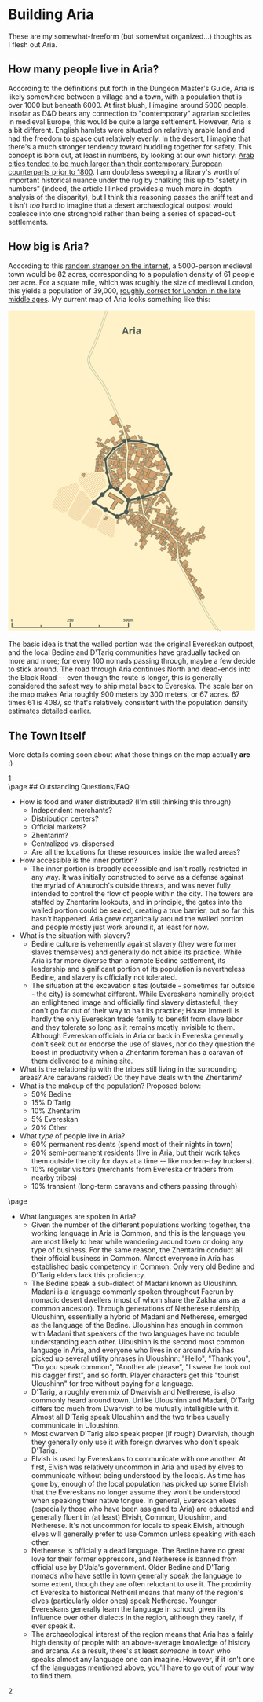 # Building Aria
These are my somewhat-freeform (but somewhat organized...) thoughts as I flesh out Aria.

## How many people live in Aria?

According to the definitions put forth in the Dungeon Master's Guide, Aria is likely somewhere between a village and a town, with a population that is over 1000 but beneath 6000. At first blush, I imagine around 5000 people. Insofar as D&D bears any connection to "contemporary" agrarian societies in medieval Europe, this would be quite a large settlement. However, Aria is a bit different. English hamlets were situated on relatively arable land and had the freedom to space out relatively evenly. In the desert, I imagine that there's a much stronger tendency toward huddling together for safety. This concept is born out, at least in numbers, by looking at our own history: [Arab cities tended to be much larger than their contemporary European counterparts prior to 1800](https://voxeu.org/article/1000-years-urban-history-rise-and-fall-european-and-arab-cities). I am doubtless sweeping a library's worth of important historical nuance under the rug by chalking this up to "safety in numbers" (indeed, the article I linked provides a much more in-depth analysis of the disparity), but I think this reasoning passes the sniff test and it isn't _too_ hard to imagine that a desert archaeological outpost would coalesce into one stronghold rather than being a series of spaced-out settlements.

## How big is Aria?

According to this [random stranger on the internet](http://donjon.bin.sh/fantasy/demographics/), a 5000-person medieval town would be 82 acres, corresponding to a population density of 61 people per acre. For a square mile, which was roughly the size of medieval London, this yields a population of 39,000, [roughly correct for London in the late middle ages](https://en.wikipedia.org/wiki/Historical_urban_community_sizes). My current map of Aria looks something like this:

![Map of Aria](./images/small.svg)

The basic idea is that the walled portion was the original Evereskan outpost, and the local Bedine and D'Tarig communities have gradually tacked on more and more; for every 100 nomads passing through, maybe a few decide to stick around. The road through Aria continues North and dead-ends into the Black Road -- even though the route is longer, this is generally considered the safest way to ship metal back to Evereska. The scale bar on the map makes Aria roughly 900 meters by 300 meters, or 67 acres. 67 times 61 is 4087, so that's relatively consistent with the population density estimates detailed earlier.

## The Town Itself

More details coming soon about what those things on the map actually __are__ :)

<div class='pageNumber'>1</div>
</div>
\page
## Outstanding Questions/FAQ

* How is food and water distributed? (I'm still thinking this through)
  * Independent merchants?
  * Distribution centers?
  * Official markets?
  * Zhentarim?
  * Centralized vs. dispersed
  * Are all the locations for these resources inside the walled areas?
* How accessible is the inner portion?
  * The inner portion is broadly accessible and isn't really restricted in any way. It was initially constructed to serve as a defense against the myriad of Anauroch's outside threats, and was never fully intended to control the flow of people within the city. The towers are staffed by Zhentarim lookouts, and in principle, the gates into the walled portion could be sealed, creating a true barrier, but so far this hasn't happened. Aria grew organically around the walled portion and people mostly just work around it, at least for now.
* What is the situation with slavery?
  * Bedine culture is vehemently against slavery (they were former slaves themselves) and generally do not abide its practice. While Aria is far more diverse than a remote Bedine settlement, its leadership and significant portion of its population is nevertheless Bedine, and slavery is officially not tolerated.
  * The situation at the excavation sites (outside - sometimes far outside - the city) is somewhat different. While Evereskans nominally project an enlightened image and officially find slavery distasteful, they don't go far out of their way to halt its practice; House Immeril is hardly the only Evereskan trade family to benefit from slave labor and they tolerate so long as it remains mostly invisible to them.  Although Evereskan officials in Aria or back in Evereska generally don't seek out or endorse the use of slaves, nor do they question the boost in productivity when a Zhentarim foreman has a caravan of them delivered to a mining site.
* What is the relationship with the tribes still living in the surrounding areas? Are caravans raided? Do they have deals with the Zhentarim?
* What is the makeup of the population? Proposed below:
  * 50% Bedine
  * 15% D'Tarig
  * 10% Zhentarim
  * 5% Evereskan
  * 20% Other
* What _type_ of people live in Aria?
  * 60% permanent residents (spend most of their nights in town)
  * 20% semi-permanent residents (live in Aria, but their work takes them outside the city for days at a time -- like modern-day truckers).
  * 10% regular visitors (merchants from Evereska or traders from nearby tribes)
  * 10% transient (long-term caravans and others passing through)

\page

* What languages are spoken in Aria?
  * Given the number of the different populations working together, the working language in Aria is Common, and this is the language you are most likely to hear while wandering around town or doing any type of business. For the same reason, the Zhentarim conduct all their official business in Common. Almost everyone in Aria has established basic competency in Common. Only very old Bedine and D'Tarig elders lack this proficiency.
  * The Bedine speak a sub-dialect of Madani known as Uloushinn. Madani is a language commonly spoken throughout Faerun by nomadic desert dwellers (most of whom share the Zakharans as a common ancestor). Through generations of Netherese rulership, Uloushinn, essentially a hybrid of Madani and Netherese, emerged as the language of the Bedine. Uloushinn has enough in common with Madani that speakers of the two languages have no trouble understanding each other. Uloushinn is the second most common language in Aria, and everyone who lives in or around Aria has picked up several utility phrases in Uloushinn: "Hello", "Thank you", "Do you speak common", "Another ale please", "I swear he took out his dagger first", and so forth. Player characters get this "tourist Uloushinn" for free without paying for a language.
  * D'Tarig, a roughly even mix of Dwarvish and Netherese, is also commonly heard around town. Unlike Uloushinn and Madani, D'Tarig differs too much from Dwarvish to be mutually intelligible with it. Almost all D'Tarig speak Uloushinn and the two tribes usually communicate in Uloushinn.
  * Most dwarven D'Tarig also speak proper (if rough) Dwarvish, though they generally only use it with foreign dwarves who don't speak D'Tarig.
  * Elvish is used by Evereskans to communicate with one another. At first, Elvish was relatively uncommon in Aria and used by elves to communicate without being understood by the locals. As time has gone by, enough of the local population has picked up some Elvish that the Evereskans no longer assume they won't be understood when speaking their native tongue. In general, Evereskan elves (especially those who have been assigned to Aria) are educated and generally fluent in (at least) Elvish, Common, Uloushinn, and Netherese. It's not uncommon for locals to speak Elvish, although elves will generally prefer to use Common unless speaking with each other.
  * Netherese is officially a dead language. The Bedine have no great love for their former oppressors, and Netherese is banned from official use by D'Jala's government. Older Bedine and D'Tarig nomads who have settle in town generally speak the language to some extent, though they are often reluctant to use it. The proximity of Evereska to historical Netheril means that many of the region's elves (particularly older ones) speak Netherese. Younger Evereskans generally learn the language in school, given its influence over other dialects in the region, although they rarely, if ever speak it.
  * The archaeological interest of the region means that Aria has a fairly high density of people with an above-average knowledge of history and arcana. As a result, there's at least _someone_ in town who speaks almost any language one can imagine. However, if it isn't one of the languages mentioned above, you'll have to go out of your way to find them.
<div class='pageNumber'>2</div>
